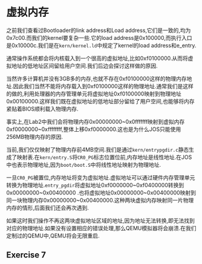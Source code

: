 # 虚拟内存
之前我们查看过Bootloader的link address和Load address,它们是一致的,均为0x7c00.而我们的kernel要复杂一些.它的load address是0x100000,而执行入口是0x10000c.我们是在`kern/kernel.ld`中规定了kernel的load address和e_entry.

通常操作系统都会将内核载入到一个很高的虚拟地址,比如0xf0100000.从而将虚拟地址的低地址区间留给用户空间.我们后边会探讨这样做的原因.

当然许多计算机并没有3GB多的内存,也就不存在0xf0100000这样的物理内存地址.因此我们当然不能将内存载入到0xf0100000这样的物理地址.通常我们是这样的做的,利用处理器的内存管理单元将虚拟地址0xf0100000映射到物理地址0x00100000.这样我们既在虚拟地址的低地址部分留给了用户空间,也能够将内存紧贴着BIOS顺利载入物理内存.

事实上,在Lab2中我们会将物理内存0x00000000~0x0fffffff映射到虚拟内存0xf0000000~0xffffffff,整体上移0xf0000000.这也是为什么JOS只能使用256MB物理内存的原因.

当前,我们仅仅映射了物理内存前4MB空间.我们是通过`kern/entrypgdir.c`静态生成了映射表.在`kern/entry.S`将`CR0_PG`标志位置位前,内存地址是线性地址.在JOS中也表示物理地址,因为`boot/boot.S`中将线性地址映射为物理地址.

一旦`CR0_PG`被置位,内存地址将变为虚拟地址.虚拟地址可以通过硬件内存管理单元转换为物理地址.`entry_pgdir`将虚拟地址0xf0000000~0xf0400000转换到0x00000000~0x00400000
.也将虚拟地址0x00000000~0x00400000映射到同一块物理内存0x00000000~0x00400000.这种两块虚拟内存映射同一片物理内存的情形,后面我们还会再次遇到.

如果这时我们操作不再这两块虚拟地址区域的地址,因为地址无法转换,即无法找到对应的物理地址.如果没有设置相应的错误处理,那么QEMU模拟器将会崩溃.在我们定制过的QEMU中,QEMU将会无限重启.

## Exercise 7

